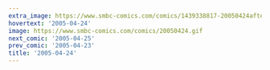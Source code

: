 ```yaml
---
extra_image: https://www.smbc-comics.com/comics/1439338817-20050424after.png
hovertext: '2005-04-24'
image: https://www.smbc-comics.com/comics/20050424.gif
next_comic: '2005-04-25'
prev_comic: '2005-04-23'
title: '2005-04-24'
---
```


